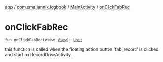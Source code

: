 [app](../../index.md) / [com.ema.jannik.logbook](../index.md) / [MainActivity](index.md) / [onClickFabRec](./on-click-fab-rec.md)

# onClickFabRec

`fun onClickFabRec(view: `[`View`](https://developer.android.com/reference/android/view/View.html)`): `[`Unit`](https://kotlinlang.org/api/latest/jvm/stdlib/kotlin/-unit/index.html)

this function is called when the floating action button 'fab_record' is clicked and start an RecordDriveActivity.


